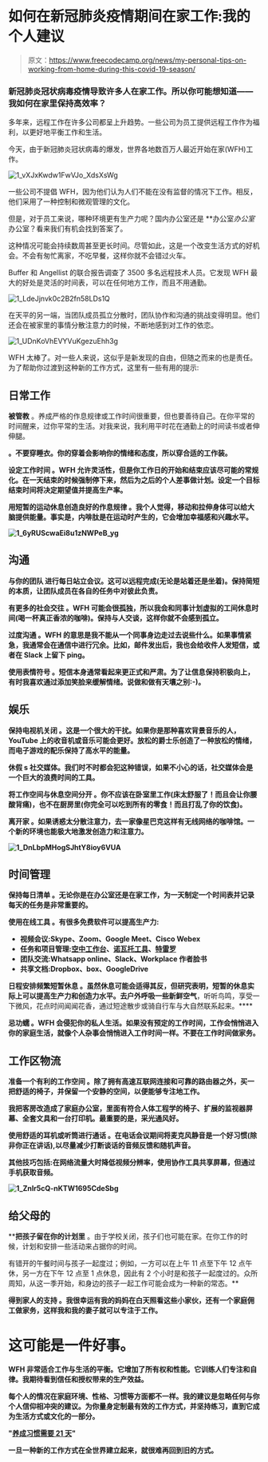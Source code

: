 # 如何在新冠肺炎疫情期间在家工作:我的个人建议

> 原文：<https://www.freecodecamp.org/news/my-personal-tips-on-working-from-home-during-this-covid-19-season/>

### 新冠肺炎冠状病毒疫情导致许多人在家工作。所以你可能想知道——我如何在家里保持高效率？

多年来，远程工作在许多公司都呈上升趋势。一些公司为员工提供远程工作作为福利，以更好地平衡工作和生活。

今天，由于新冠肺炎冠状病毒的爆发，世界各地数百万人最近开始在家(WFH)工作。

![1_vXJxKwdw1FwVJo_XdsXsWg](img/58f97978bfae32a1ff10c9a78553b2cd.png)

一些公司不提倡 WFH，因为他们认为人们不能在没有监督的情况下工作。相反，他们采用了一种控制和微观管理的文化。

但是，对于员工来说，哪种环境更有生产力呢？国内办公室还是 **办公室*办公室*办公室？看来我们有机会找到答案了。

这种情况可能会持续数周甚至更长时间。尽管如此，这是一个改变生活方式的好机会。不会有匆忙离家，不吃早餐，这样你就不会错过火车。

Buffer 和 Angellist 的联合报告调查了 3500 多名远程技术人员。它发现 WFH 最大的好处是灵活的时间表，可以在任何地方工作，而且不用通勤。

![1_LdeJjnvk0c2B2fn58LDs1Q](img/4ed7098ff8a4693a94ed4cfb45ad79c8.png)

在天平的另一端，当团队成员孤立分散时，团队协作和沟通的挑战变得明显。他们还会在被家里的事情分散注意力的时候，不断地感到对工作的依恋。

![1_UDnKoVhEVYVuKgezuEhh3g](img/9637c4322ac52d961a2ef310083a845b.png)

WFH 太棒了。对一些人来说，这似乎是新发现的自由，但随之而来的也是责任。为了帮助你过渡到这种新的工作方式，这里有一些有用的提示:

## 日常工作

****被管教**** 。养成严格的作息规律或工作时间很重要，但也要善待自己。在你平常的时间醒来，过你平常的生活。对我来说，我利用平时花在通勤上的时间读书或者伸伸腿。

**。不要穿睡衣。你的穿着会影响你的情绪和态度，所以穿合适的工作装。**

******设定工作时间**** 。WFH 允许灵活性，但是你工作日的开始和结束应该尽可能的常规化。在一天结束的时候强制停下来，然后为之后的个人差事做计划。设定一个目标结束时间将决定期望值并提高生产率。**

******用短暂的运动休息创造良好的作息规律**** 。我个人觉得，移动和拉伸身体可以给大脑提供能量。事实是，内啡肽是在运动时产生的，它会增加幸福感和兴趣水平。**

**![1_6yRUScwaEi8u1zNWPeB_yg](img/c4464c11ba803ebc8b0ea4efb7a478e6.png)**

## **沟通**

******与你的团队**** 进行每日站立会议。这可以远程完成(无论是站着还是坐着)。保持简短的本质，让团队成员在各自的任务中对彼此负责。**

******有更多的社会交往**** 。WFH 可能会很孤独，所以我会和同事计划虚拟的工间休息时间(喝一杯真正香浓的咖啡)。保持与人交谈，这样你就不会感到孤立。**

******过度沟通**** 。WFH 的意思是我不能从一个同事身边走过去说些什么。如果事情紧急，我通常会在通信中进行冗余。比如，邮件发出后，我也会给收件人发短信，或者在 Slack 上留下 ping。**

******使用表情符号**** 。短信本身通常看起来更正式和严肃。为了让信息保持积极向上，有时我喜欢通过添加笑脸来缓解情绪。说做和做有天壤之别:-)。**

## **娱乐**

******保持电视机关闭**** 。这是一个很大的干扰。如果你是那种喜欢背景音乐的人，YouTube 上的收音机或音乐可能会更好。放松的爵士乐创造了一种放松的情绪，而电子游戏的配乐保持了高水平的能量。**

******休假** s **社交媒体**。我们时不时都会犯这种错误，如果不小心的话，社交媒体会是一个巨大的浪费时间的工具。****

******将工作空间与休息空间分开**** 。你不应该在卧室里工作(床太舒服了！而且会让你腰酸背痛)，也不在厨房里(你完全可以吃到所有的零食！而且打乱了你的饮食)。**

******离开家**** 。如果诱惑太分散注意力，去一家像星巴克这样有无线网络的咖啡馆。一个新的环境也能极大地激发创造力和注意力。**

**![1_DnLbpMHogSJhtY8ioy6VUA](img/c17239ee68c43cc7cf9b007587df2537.png)**

## **时间管理**

******保持每日清单**** 。无论你是在办公室还是在家工作，为一天制定一个时间表并记录每天的任务是非常重要的。**

******使用在线工具**** 。有很多免费软件可以提高生产力:**

*   **视频会议:Skype、Zoom、Google Meet、Cisco Webex**
*   **任务和项目管理:[空中工作台](https://airtable.com/)、[诺瓦托工具](https://www.novatools.org/)、[特雷罗](https://trello.com/)**
*   **团队交流:Whatsapp online、Slack、Workplace 作者脸书**
*   **共享文档:Dropbox、box、GoogleDrive**

******日程安排频繁短暂休息**** 。虽然休息可能会适得其反，但研究表明，短暂的休息实际上可以提高生产力和创造力水平。去户外呼吸一些新鲜空气**，听听鸟鸣，享受一下微风，花点时间闻闻花香，通过短途散步或骑自行车与大自然联系起来。****

********忌功蠕**** 。WFH 会侵犯你的私人生活。如果没有预定的工作时间，工作会悄悄进入你的家庭生活，就像个人杂事会悄悄进入工作时间一样。不要在工作时间做家务。****

## **工作区物流**

******准备一个有利的工作空间**** 。除了拥有高速互联网连接和可靠的路由器之外，买一把舒适的椅子，并保留一个安静的空间，以便能够专注地工作。**

**我把客房改造成了家庭办公室，里面有符合人体工程学的椅子、扩展的监视器屏幕、全套文具和一台打印机。最重要的是，采光通风好。**

******使用舒适的耳机或听筒进行通话**** 。在电话会议期间将麦克风静音是一个好习惯(除非你正在讲话),以尽量减少打断谈话的音频反馈和随机声音。**

**其他技巧包括:在网络流量大时降低视频分辨率，使用协作工具共享屏幕，但通过手机获取音频。**

**![1_Znlr5cQ-nKTW1695CdeSbg](img/94976168daaff9dcf6074cf58126678f.png)**

## **给父母的**

******把孩子留在你的计划里**** 。由于学校关闭，孩子们也可能在家。在你工作的时候，计划和安排一些活动来占据你的时间。

有错开的午餐时间与孩子一起度过；例如，一方可以在上午 11 点至下午 12 点午休，另一方在下午 12 点至 1 点休息，因此有 2 个小时是和孩子一起度过的。众所周知，从这一季开始，和身边的孩子一起工作可能会成为一种新的常态。**

******得到家人的支持**** 。我很幸运有我的妈妈在白天照看这些小家伙，还有一个家庭佣工做家务，这样我和我的妻子就可以专注于工作。**

# **这可能是一件好事。**

**WFH 非常适合工作与生活的平衡。它增加了所有权和性能。它训练人们专注和自律。我期待看到信任和授权带来的生产效益。**

**每个人的情况在家庭环境、性格、习惯等方面都不一样。我的建议是忽略任何与你个人信仰相冲突的建议。为你量身定制最有效的工作方式，并坚持练习，直到它成为生活方式或文化的一部分。**

**"[养成习惯需要 21 天](https://www.brainpickings.org/2014/01/02/how-long-it-takes-to-form-a-new-habit/)"**

**一旦一种新的工作方式在全世界建立起来，就很难再回到旧的方式。**